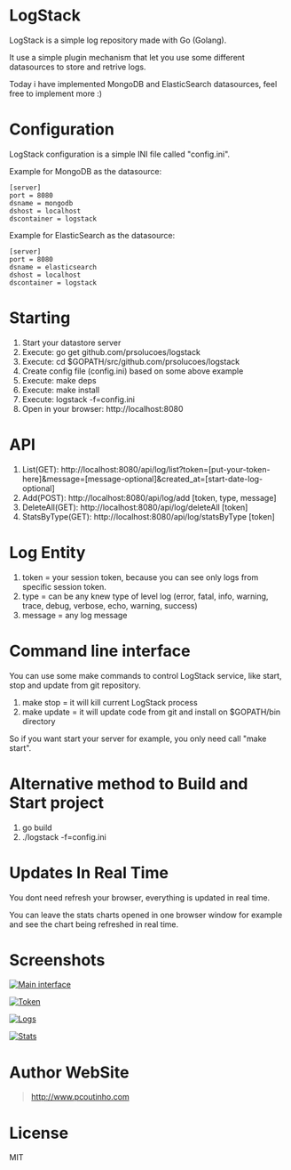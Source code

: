 # LogStack

LogStack is a simple log repository made with Go (Golang).

It use a simple plugin mechanism that let you use some different datasources to store and retrive logs.

Today i have implemented MongoDB and ElasticSearch datasources, feel free to implement more :)

# Configuration

LogStack configuration is a simple INI file called "config.ini".

Example for MongoDB as the datasource:

```
[server]
port = 8080
dsname = mongodb
dshost = localhost
dscontainer = logstack
```

Example for ElasticSearch as the datasource:

```
[server]
port = 8080
dsname = elasticsearch
dshost = localhost
dscontainer = logstack
```

# Starting

1. Start your datastore server
2. Execute: go get github.com/prsolucoes/logstack  
3. Execute: cd $GOPATH/src/github.com/prsolucoes/logstack  
4. Create config file (config.ini) based on some above example  
5. Execute: make deps  
6. Execute: make install  
7. Execute: logstack -f=config.ini
8. Open in your browser: http://localhost:8080  

# API

1. List(GET): http://localhost:8080/api/log/list?token=[put-your-token-here]&message=[message-optional]&created_at=[start-date-log-optional]
2. Add(POST): http://localhost:8080/api/log/add   [token, type, message]
3. DeleteAll(GET): http://localhost:8080/api/log/deleteAll   [token]
4. StatsByType(GET): http://localhost:8080/api/log/statsByType   [token]

# Log Entity

1. token = your session token, because you can see only logs from specific session token.
2. type = can be any knew type of level log (error, fatal, info, warning, trace, debug, verbose, echo, warning, success)
3. message = any log message

# Command line interface

You can use some make commands to control LogStack service, like start, stop and update from git repository.

1. make stop   = it will kill current LogStack process
2. make update = it will update code from git and install on $GOPATH/bin directory

So if you want start your server for example, you only need call "make start".

# Alternative method to Build and Start project

1. go build
2. ./logstack -f=config.ini

# Updates In Real Time

You dont need refresh your browser, everything is updated in real time. 

You can leave the stats charts opened in one browser window for example and see the chart being refreshed in real time.  

# Screenshots

[![Main interface](https://github.com/prsolucoes/logstack/raw/master/screenshots/logstack1.png)](http://github.com/prsolucoes/logstack)

[![Token](https://github.com/prsolucoes/logstack/raw/master/screenshots/logstack2.png)](http://github.com/prsolucoes/logstack)

[![Logs](https://github.com/prsolucoes/logstack/raw/master/screenshots/logstack3.png)](http://github.com/prsolucoes/logstack)

[![Stats](https://github.com/prsolucoes/logstack/raw/master/screenshots/logstack4.png)](http://github.com/prsolucoes/logstack)

# Author WebSite

> http://www.pcoutinho.com

# License

MIT
